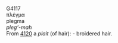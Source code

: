 <body>
  <p>G4117<br>  πλέγμα  <br> plegma  <br><i>pleg‘-mah </i><br>From <a href="g4120.htm">4120</a>  a <i>plait</i> (of hair): - broidered hair.<br></p>
 </body>
